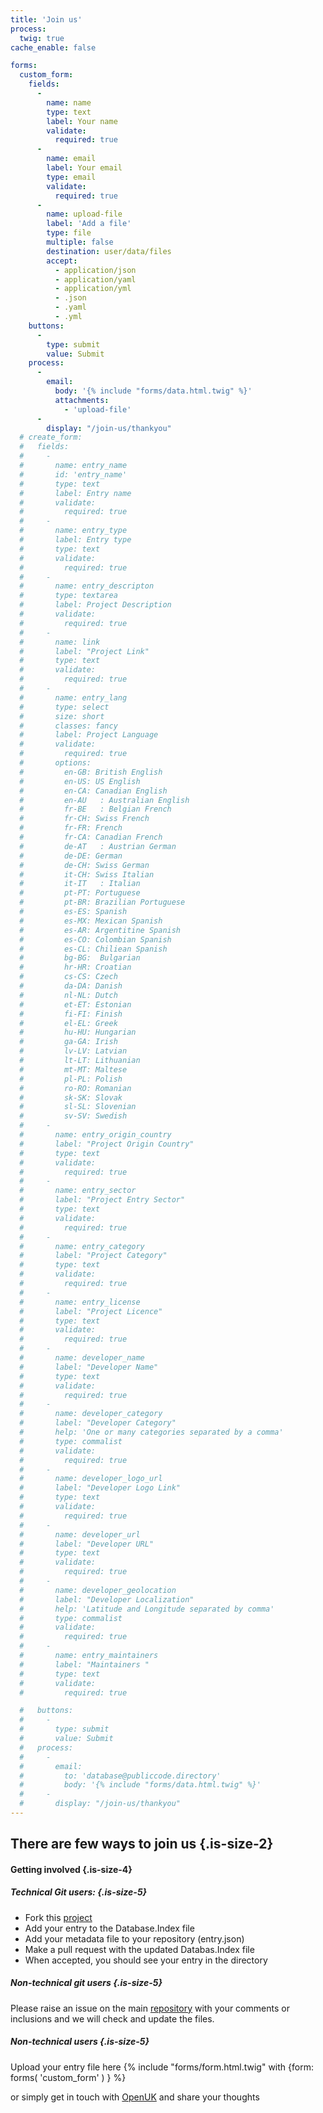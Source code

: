 ```yaml
---
title: 'Join us'
process:
  twig: true
cache_enable: false

forms:
  custom_form:
    fields:
      -
        name: name
        type: text
        label: Your name
        validate: 
          required: true
      -
        name: email
        label: Your email
        type: email
        validate:
          required: true
      -
        name: upload-file
        label: 'Add a file'
        type: file
        multiple: false
        destination: user/data/files
        accept:
          - application/json
          - application/yaml
          - application/yml
          - .json
          - .yaml
          - .yml
    buttons:
      - 
        type: submit
        value: Submit
    process:
      -
        email:
          body: '{% include "forms/data.html.twig" %}'
          attachments:
            - 'upload-file' 
      -
        display: "/join-us/thankyou"
  # create_form:
  #   fields:
  #     -
  #       name: entry_name
  #       id: 'entry_name'
  #       type: text
  #       label: Entry name
  #       validate: 
  #         required: true
  #     -
  #       name: entry_type
  #       label: Entry type
  #       type: text
  #       validate:
  #         required: true
  #     -
  #       name: entry_descripton
  #       type: textarea
  #       label: Project Description
  #       validate: 
  #         required: true
  #     -
  #       name: link
  #       label: "Project Link"
  #       type: text
  #       validate:
  #         required: true
  #     -
  #       name: entry_lang
  #       type: select
  #       size: short
  #       classes: fancy
  #       label: Project Language
  #       validate: 
  #         required: true
  #       options:
  #         en-GB: British English
  #         en-US: US English
  #         en-CA: Canadian English
  #         en-AU	: Australian English
  #         fr-BE	: Belgian French
  #         fr-CH: Swiss French
  #         fr-FR: French
  #         fr-CA: Canadian French
  #         de-AT	: Austrian German
  #         de-DE: German
  #         de-CH: Swiss German
  #         it-CH: Swiss Italian
  #         it-IT	: Italian
  #         pt-PT: Portuguese
  #         pt-BR: Brazilian Portuguese
  #         es-ES: Spanish
  #         es-MX: Mexican Spanish
  #         es-AR: Argentitine Spanish
  #         es-CO: Colombian Spanish
  #         es-CL: Chiliean Spanish
  #         bg-BG:  Bulgarian
  #         hr-HR: Croatian
  #         cs-CS: Czech
  #         da-DA: Danish
  #         nl-NL: Dutch
  #         et-ET: Estonian
  #         fi-FI: Finish
  #         el-EL: Greek
  #         hu-HU: Hungarian
  #         ga-GA: Irish
  #         lv-LV: Latvian
  #         lt-LT: Lithuanian	
  #         mt-MT: Maltese
  #         pl-PL: Polish
  #         ro-RO: Romanian
  #         sk-SK: Slovak
  #         sl-SL: Slovenian
  #         sv-SV: Swedish
  #     -
  #       name: entry_origin_country
  #       label: "Project Origin Country"
  #       type: text
  #       validate:
  #         required: true
  #     -
  #       name: entry_sector
  #       label: "Project Entry Sector"
  #       type: text
  #       validate:
  #         required: true
  #     -
  #       name: entry_category
  #       label: "Project Category"
  #       type: text
  #       validate:
  #         required: true
  #     -
  #       name: entry_license
  #       label: "Project Licence"
  #       type: text
  #       validate:
  #         required: true
  #     -
  #       name: developer_name
  #       label: "Developer Name"
  #       type: text
  #       validate:
  #         required: true
  #     -
  #       name: developer_category
  #       label: "Developer Category"
  #       help: 'One or many categories separated by a comma'
  #       type: commalist
  #       validate:
  #         required: true
  #     -
  #       name: developer_logo_url
  #       label: "Developer Logo Link"
  #       type: text
  #       validate:
  #         required: true
  #     -
  #       name: developer_url
  #       label: "Developer URL"
  #       type: text
  #       validate:
  #         required: true
  #     -
  #       name: developer_geolocation
  #       label: "Developer Localization"
  #       help: 'Latitude and Longitude separated by comma'
  #       type: commalist
  #       validate:
  #         required: true
  #     -
  #       name: entry_maintainers
  #       label: "Maintainers "
  #       type: text
  #       validate:
  #         required: true

  #   buttons:
  #     - 
  #       type: submit
  #       value: Submit
  #   process:
  #     -
  #       email:
  #         to: 'database@publiccode.directory'
  #         body: '{% include "forms/data.html.twig" %}'
  #     -
  #       display: "/join-us/thankyou"
---
```


## There are few ways to join us {.is-size-2}

#### Getting involved {.is-size-4}

##### Technical Git users: {.is-size-5}

- Fork this [project](https://github.com/OpenUK/publiccode.directory)
- Add your entry to the Database.Index file
- Add your metadata file to your repository (entry.json)
- Make a pull request with the updated Databas.Index file
- When accepted, you should see your entry in the directory

##### Non-technical git users {.is-size-5}

Please raise an issue on the main [repository](https://github.com/OpenUK/publiccode.directory/issues) with your comments or inclusions and we will check and update the files.

##### Non-technical users {.is-size-5}

Upload your entry file here
{% include "forms/form.html.twig" with {form: forms( 'custom_form' ) } %}

<!-- Create your own file entry by filling the form beelow:

{% include "forms/form.html.twig" with {form: forms( 'create_form' ) } %} -->

or simply get in touch with [OpenUK](https://openuk.uk) and share your thoughts
